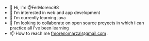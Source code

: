 - 👋 Hi, I’m @FerMoreno98
- 👀 I’m interested in web and app development 
- 🌱 I’m currently learning java
- 💞️ I’m looking to collaborate on open source proyects in which i can practice all i've been learning
- 📫 How to reach me fmorenomarzal@gmail.com
.

<!---
FerMoreno98/FerMoreno98 is a ✨ special ✨ repository because its `README.md` (this file) appears on your GitHub profile.
You can click the Preview link to take a look at your changes.
--->

